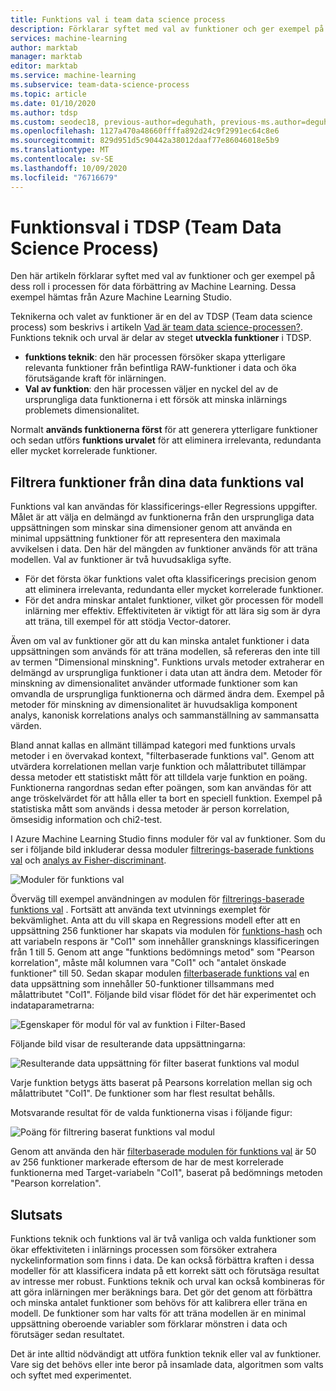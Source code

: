 ```yaml
---
title: Funktions val i team data science process
description: Förklarar syftet med val av funktioner och ger exempel på deras roll i data förbättrings processen för Machine Learning.
services: machine-learning
author: marktab
manager: marktab
editor: marktab
ms.service: machine-learning
ms.subservice: team-data-science-process
ms.topic: article
ms.date: 01/10/2020
ms.author: tdsp
ms.custom: seodec18, previous-author=deguhath, previous-ms.author=deguhath
ms.openlocfilehash: 1127a470a48660ffffa892d24c9f2991ec64c8e6
ms.sourcegitcommit: 829d951d5c90442a38012daaf77e86046018e5b9
ms.translationtype: MT
ms.contentlocale: sv-SE
ms.lasthandoff: 10/09/2020
ms.locfileid: "76716679"
---
```

# <a name="feature-selection-in-the-team-data-science-process-tdsp"></a>Funktionsval i TDSP (Team Data Science Process)
Den här artikeln förklarar syftet med val av funktioner och ger exempel på dess roll i processen för data förbättring av Machine Learning. Dessa exempel hämtas från Azure Machine Learning Studio.

Teknikerna och valet av funktioner är en del av TDSP (Team data science process) som beskrivs i artikeln [Vad är team data science-processen?](overview.md). Funktions teknik och urval är delar av steget **utveckla funktioner** i TDSP.

* **funktions teknik**: den här processen försöker skapa ytterligare relevanta funktioner från befintliga RAW-funktioner i data och öka förutsägande kraft för inlärningen.
* **Val av funktion**: den här processen väljer en nyckel del av de ursprungliga data funktionerna i ett försök att minska inlärnings problemets dimensionalitet.

Normalt **används funktionerna först** för att generera ytterligare funktioner och sedan utförs **funktions urvalet** för att eliminera irrelevanta, redundanta eller mycket korrelerade funktioner.

## <a name="filter-features-from-your-data---feature-selection"></a>Filtrera funktioner från dina data funktions val
Funktions val kan användas för klassificerings-eller Regressions uppgifter. Målet är att välja en delmängd av funktionerna från den ursprungliga data uppsättningen som minskar sina dimensioner genom att använda en minimal uppsättning funktioner för att representera den maximala avvikelsen i data. Den här del mängden av funktioner används för att träna modellen. Val av funktioner är två huvudsakliga syfte.

* För det första ökar funktions valet ofta klassificerings precision genom att eliminera irrelevanta, redundanta eller mycket korrelerade funktioner.
* För det andra minskar antalet funktioner, vilket gör processen för modell inlärning mer effektiv. Effektiviteten är viktigt för att lära sig som är dyra att träna, till exempel för att stödja Vector-datorer.

Även om val av funktioner gör att du kan minska antalet funktioner i data uppsättningen som används för att träna modellen, så refereras den inte till av termen "Dimensional minskning". Funktions urvals metoder extraherar en delmängd av ursprungliga funktioner i data utan att ändra dem.  Metoder för minskning av dimensionalitet använder utformade funktioner som kan omvandla de ursprungliga funktionerna och därmed ändra dem. Exempel på metoder för minskning av dimensionalitet är huvudsakliga komponent analys, kanonisk korrelations analys och sammanställning av sammansatta värden.

Bland annat kallas en allmänt tillämpad kategori med funktions urvals metoder i en övervakad kontext, "filterbaserade funktions val". Genom att utvärdera korrelationen mellan varje funktion och målattributet tillämpar dessa metoder ett statistiskt mått för att tilldela varje funktion en poäng. Funktionerna rangordnas sedan efter poängen, som kan användas för att ange tröskelvärdet för att hålla eller ta bort en speciell funktion. Exempel på statistiska mått som används i dessa metoder är person korrelation, ömsesidig information och chi2-test.

I Azure Machine Learning Studio finns moduler för val av funktioner. Som du ser i följande bild inkluderar dessa moduler [filtrerings-baserade funktions val][filter-based-feature-selection] och [analys av Fisher-discriminant][fisher-linear-discriminant-analysis].

![Moduler för funktions val](./media/select-features/feature-Selection.png)

Överväg till exempel användningen av modulen för [filtrerings-baserade funktions val][filter-based-feature-selection] . Fortsätt att använda text utvinnings exemplet för bekvämlighet. Anta att du vill skapa en Regressions modell efter att en uppsättning 256 funktioner har skapats via modulen för [funktions-hash][feature-hashing] och att variabeln respons är "Col1" som innehåller gransknings klassificeringen från 1 till 5. Genom att ange "funktions bedömnings metod" som "Pearson korrelation", måste mål kolumnen vara "Col1" och "antalet önskade funktioner" till 50. Sedan skapar modulen [filterbaserade funktions val][filter-based-feature-selection] en data uppsättning som innehåller 50-funktioner tillsammans med målattributet "Col1". Följande bild visar flödet för det här experimentet och indataparametrarna:

![Egenskaper för modul för val av funktion i Filter-Based](./media/select-features/feature-Selection1.png)

Följande bild visar de resulterande data uppsättningarna:

![Resulterande data uppsättning för filter baserat funktions val modul](./media/select-features/feature-Selection2.png)

Varje funktion betygs ätts baserat på Pearsons korrelation mellan sig och målattributet "Col1". De funktioner som har flest resultat behålls.

Motsvarande resultat för de valda funktionerna visas i följande figur:

![Poäng för filtrering baserat funktions val modul](./media/select-features/feature-Selection3.png)

Genom att använda den här [filterbaserade modulen för funktions val][filter-based-feature-selection] är 50 av 256 funktioner markerade eftersom de har de mest korrelerade funktionerna med Target-variabeln "Col1", baserat på bedömnings metoden "Pearson korrelation".

## <a name="conclusion"></a>Slutsats
Funktions teknik och funktions val är två vanliga och valda funktioner som ökar effektiviteten i inlärnings processen som försöker extrahera nyckelinformation som finns i data. De kan också förbättra kraften i dessa modeller för att klassificera indata på ett korrekt sätt och förutsäga resultat av intresse mer robust. Funktions teknik och urval kan också kombineras för att göra inlärningen mer beräknings bara. Det gör det genom att förbättra och minska antalet funktioner som behövs för att kalibrera eller träna en modell. De funktioner som har valts för att träna modellen är en minimal uppsättning oberoende variabler som förklarar mönstren i data och förutsäger sedan resultatet.

Det är inte alltid nödvändigt att utföra funktion teknik eller val av funktioner. Vare sig det behövs eller inte beror på insamlade data, algoritmen som valts och syftet med experimentet.

<!-- Module References -->
[feature-hashing]: https://msdn.microsoft.com/library/azure/c9a82660-2d9c-411d-8122-4d9e0b3ce92a/
[filter-based-feature-selection]: https://msdn.microsoft.com/library/azure/918b356b-045c-412b-aa12-94a1d2dad90f/
[fisher-linear-discriminant-analysis]: https://msdn.microsoft.com/library/azure/dcaab0b2-59ca-4bec-bb66-79fd23540080/

